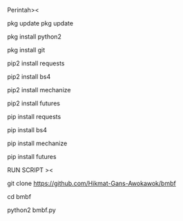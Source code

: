 Perintah><

pkg update pkg update

pkg install python2

pkg install git

pip2 install requests

pip2 install bs4

pip2 install mechanize

pip2 install futures

pip install requests

pip install bs4

pip install mechanize

pip install futures

RUN SCRIPT ><

git clone https://github.com/Hikmat-Gans-Awokawok/bmbf

cd bmbf

python2 bmbf.py
